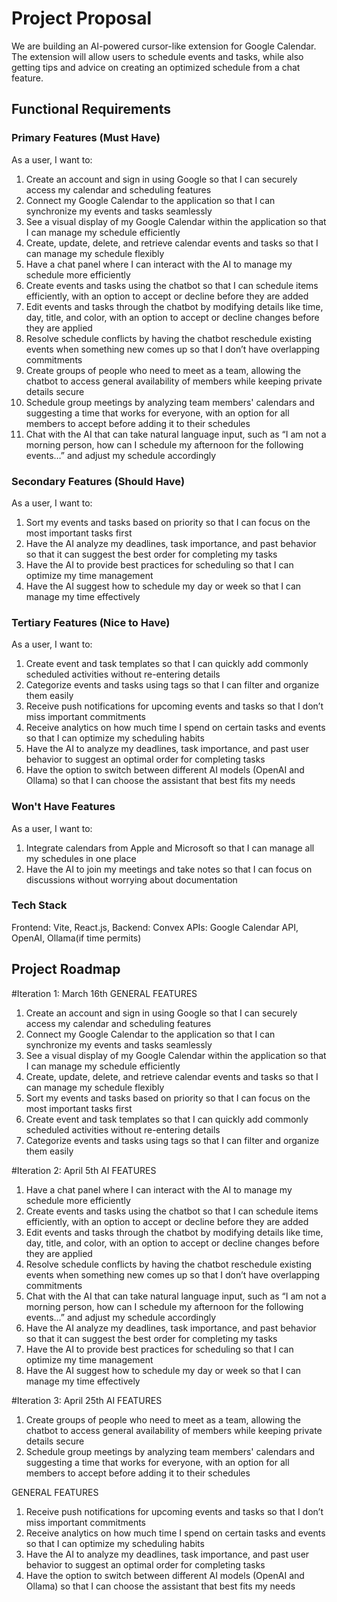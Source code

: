 # Project Proposal

We are building an AI-powered cursor-like extension for Google Calendar. The extension will allow users to schedule events and tasks, while also getting tips and advice on creating an optimized schedule from a chat feature.

## Functional Requirements

### Primary Features (Must Have)

As a user, I want to:
1. Create an account and sign in using Google so that I can securely access my calendar and scheduling features
2. Connect my Google Calendar to the application so that I can synchronize my events and tasks seamlessly
3. See a visual display of my Google Calendar within the application so that I can manage my schedule efficiently
4. Create, update, delete, and retrieve calendar events and tasks so that I can manage my schedule flexibly
5. Have a chat panel where I can interact with the AI to manage my schedule more efficiently
6. Create events and tasks using the chatbot so that I can schedule items efficiently, with an option to accept or decline before they are added
7. Edit events and tasks through the chatbot by modifying details like time, day, title, and color, with an option to accept or decline changes before they are applied
8. Resolve schedule conflicts by having the chatbot reschedule existing events when something new comes up so that I don’t have overlapping commitments
9. Create groups of people who need to meet as a team, allowing the chatbot to access general availability of members while keeping private details secure
10. Schedule group meetings by analyzing team members' calendars and suggesting a time that works for everyone, with an option for all members to accept before adding it to their schedules
11. Chat with the AI that can take natural language input, such as “I am not a morning person, how can I schedule my afternoon for the following events…” and adjust my schedule accordingly
    

### Secondary Features (Should Have)

As a user, I want to:
1. Sort my events and tasks based on priority so that I can focus on the most important tasks first
2. Have the AI analyze my deadlines, task importance, and past behavior so that it can suggest the best order for completing my tasks
3. Have the AI to provide best practices for scheduling so that I can optimize my time management
4. Have the AI suggest how to schedule my day or week so that I can manage my time effectively


### Tertiary Features (Nice to Have)

As a user, I want to:
1. Create event and task templates so that I can quickly add commonly scheduled activities without re-entering details
2. Categorize events and tasks using tags so that I can filter and organize them easily
3. Receive push notifications for upcoming events and tasks so that I don’t miss important commitments
4. Receive analytics on how much time I spend on certain tasks and events so that I can optimize my scheduling habits
5. Have the AI to analyze my deadlines, task importance, and past user behavior to suggest an optimal order for completing tasks
6. Have the option to switch between different AI models (OpenAI and Ollama) so that I can choose the assistant that best fits my needs

### Won't Have Features

As a user, I want to:
1. Integrate calendars from Apple and Microsoft so that I can manage all my schedules in one place
2. Have the AI to join my meetings and take notes so that I can focus on discussions without worrying about documentation

### Tech Stack

Frontend: Vite, React.js, 
Backend: Convex 
APIs: Google Calendar API, OpenAI, Ollama(if time permits)

## Project Roadmap
#Iteration 1: March 16th
GENERAL FEATURES
1. Create an account and sign in using Google so that I can securely access my calendar and scheduling features
2. Connect my Google Calendar to the application so that I can synchronize my events and tasks seamlessly
3. See a visual display of my Google Calendar within the application so that I can manage my schedule efficiently
4. Create, update, delete, and retrieve calendar events and tasks so that I can manage my schedule flexibly
5. Sort my events and tasks based on priority so that I can focus on the most important tasks first
6. Create event and task templates so that I can quickly add commonly scheduled activities without re-entering details
7. Categorize events and tasks using tags so that I can filter and organize them easily

#Iteration 2: April 5th
AI FEATURES
1. Have a chat panel where I can interact with the AI to manage my schedule more efficiently
2. Create events and tasks using the chatbot so that I can schedule items efficiently, with an option to accept or decline before they are added
3. Edit events and tasks through the chatbot by modifying details like time, day, title, and color, with an option to accept or decline changes before they are applied
4. Resolve schedule conflicts by having the chatbot reschedule existing events when something new comes up so that I don’t have overlapping commitments
5. Chat with the AI that can take natural language input, such as “I am not a morning person, how can I schedule my afternoon for the following events…” and adjust my schedule accordingly
6. Have the AI analyze my deadlines, task importance, and past behavior so that it can suggest the best order for completing my tasks
7. Have the AI to provide best practices for scheduling so that I can optimize my time management
8. Have the AI suggest how to schedule my day or week so that I can manage my time effectively

#Iteration 3: April 25th
AI FEATURES
1. Create groups of people who need to meet as a team, allowing the chatbot to access general availability of members while keeping private details secure
2. Schedule group meetings by analyzing team members' calendars and suggesting a time that works for everyone, with an option for all members to accept before adding it to their schedules

GENERAL FEATURES
1. Receive push notifications for upcoming events and tasks so that I don’t miss important commitments
2. Receive analytics on how much time I spend on certain tasks and events so that I can optimize my scheduling habits
3. Have the AI to analyze my deadlines, task importance, and past user behavior to suggest an optimal order for completing tasks
4. Have the option to switch between different AI models (OpenAI and Ollama) so that I can choose the assistant that best fits my needs
